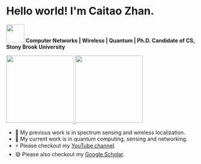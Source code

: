 # Hello world! I'm Caitao Zhan.

<img src="https://media.giphy.com/media/WUlplcMpOCEmTGBtBW/giphy.gif" width="48"> **Computer Networks | Wireless | Quantum | Ph.D. Candidate of CS, Stony Brook University**



<a href="https://github.com/caitaozhan">
  <img height="180em" src="https://github-readme-stats.vercel.app/api?username=caitaozhan&show_icons=true&include_all_commits=true&custom_title=My%20GitHub%20Stats" />
  <img height="180em" src="https://github-readme-stats.vercel.app/api/top-langs/?username=caitaozhan&layout=compact&langs_count=6" />
</a>


- 🔭 My previous work is in spectrum sensing and wireless localization.
- 🌱 My current work is in quantum computing, sensing and networking.
- ⚡ Please checkout my [YouTube channel](https://www.youtube.com/c/ZhanCaitao).
- 😄 Please also checkout my [Google Scholar](https://scholar.google.com/citations?hl=en&user=fNBFRWEAAAAJ).




<!--
- 🌱 I’m currently learning 
- 👯 I’m looking to collaborate on ...
- 🤔 I’m looking for help with ...
- 💬 Ask me about ...
- 📫 How to reach me: ...
- 😄 Pronouns: ...
-->
